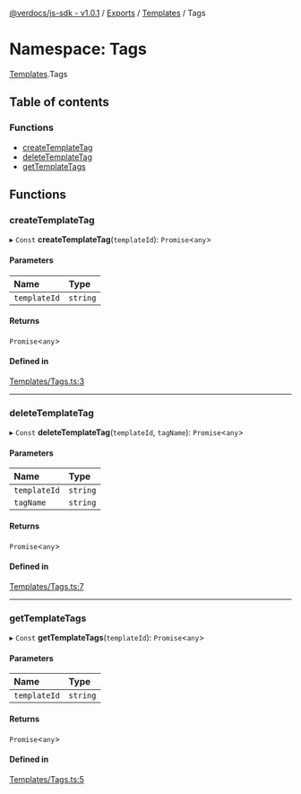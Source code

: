 [@verdocs/js-sdk - v1.0.1](../README.md) / [Exports](../modules.md) / [Templates](Templates.md) / Tags

# Namespace: Tags

[Templates](Templates.md).Tags

## Table of contents

### Functions

- [createTemplateTag](Templates.Tags.md#createtemplatetag)
- [deleteTemplateTag](Templates.Tags.md#deletetemplatetag)
- [getTemplateTags](Templates.Tags.md#gettemplatetags)

## Functions

### createTemplateTag

▸ `Const` **createTemplateTag**(`templateId`): `Promise`<`any`\>

#### Parameters

| Name | Type |
| :------ | :------ |
| `templateId` | `string` |

#### Returns

`Promise`<`any`\>

#### Defined in

[Templates/Tags.ts:3](https://github.com/Verdocs/js-sdk/blob/main/src/Templates/Tags.ts#L3)

___

### deleteTemplateTag

▸ `Const` **deleteTemplateTag**(`templateId`, `tagName`): `Promise`<`any`\>

#### Parameters

| Name | Type |
| :------ | :------ |
| `templateId` | `string` |
| `tagName` | `string` |

#### Returns

`Promise`<`any`\>

#### Defined in

[Templates/Tags.ts:7](https://github.com/Verdocs/js-sdk/blob/main/src/Templates/Tags.ts#L7)

___

### getTemplateTags

▸ `Const` **getTemplateTags**(`templateId`): `Promise`<`any`\>

#### Parameters

| Name | Type |
| :------ | :------ |
| `templateId` | `string` |

#### Returns

`Promise`<`any`\>

#### Defined in

[Templates/Tags.ts:5](https://github.com/Verdocs/js-sdk/blob/main/src/Templates/Tags.ts#L5)
